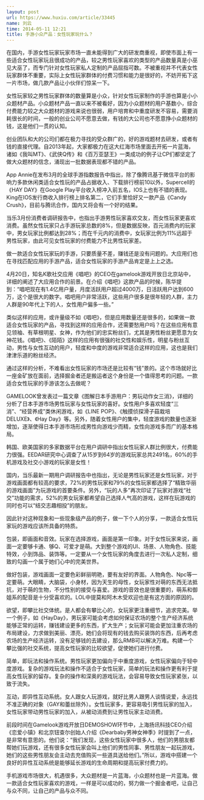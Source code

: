 ```yaml
---
layout: post
url: https://www.huxiu.com/article/33445
name: 刘云
time: 2014-05-11 12:21
title: 手游小众产品：女性玩家玩什么？
---
```

在国内，手游女性玩家玩家市场一直未能得到广大的研发商重视，即使市面上有一些适合女性玩家玩且很成功的产品，较之男性玩家喜欢的类型的产品数量真是小巫见大巫了，而专门针对女性玩家私人定制的产品屈指可数。不被重视并不代表女性玩家群体不重要，实际上女性玩家群体的付费习惯和能力是很好的，不妨开拓下这一片市场，做几款产品让小伙伴们惊呆一下。

女性玩家较之男性玩家群体的数量算是小众，针对女性玩家制作的手游也算是小小众题材产品。小众题材产品一直以来不被看好，因为小众题材的用户基数小，综合付费能力较之大众题材的游戏来说也很弱，用户培育和中重度研发不容易，需要消耗很长的时间，一般的创业公司不愿意去做，有钱的大公司也不愿意挣小众题材的钱，这是他们一贯的认知。

创业团队和大的公司们都在极力寻找的受众群广的，好的游戏题材去研发，或者有钱的直接代理。自2013年起，大家都极力在这大红海市场里面去开拓一片蓝海，诸如《我叫MT》、《武侠Q传》和《百万亚瑟王》一类成功的例子让CP们都坚定了做大众题材的信念，涌现出一批数据表现都不错的产品。

App Annie在发布3月的全球手游指数报告中指出，除了像腾讯基于微信平台的影响力多款休闲类适合女性玩的产品占据收入、下载排行榜前10以外，Supercell的《HAY DAY》在Google Play平台收入榜冲入前五名，IOS上也有不错的表现。King在IOS发行商收入排行榜上排名第二，它们手里恰好又一款产品《Candy Crush》，目前与腾讯合作，国内又将会有一个好的结果。

当乐3月份消费者调研报告中，也指出手游男性玩家喜欢交友，而女性玩家更喜欢消费。虽然女性玩家只占手游玩家总数的8%，但是数据反映，百元消费内的玩家中，男女玩家比例都达到28%；而在千元内的消费中，女玩家比例为11%远超于男性玩家，由此可见女性玩家的付费能力不比男性玩家差。

做一款适合女性玩家玩的手游，只要质量不差，赚钱还是没有问题的。大应用们也在寻找匹配应用的手游产品，适合女性玩家的手游产品肯定是上上之选。

4月20日，知名K歌社交应用《唱吧》的CEO在gamelook游戏开放日北京站中，详细的阐述了大应用合作的前景。在介绍《唱吧》这款产品的时候，陈华提到：“唱吧现在有1.4亿用户量，月度活跃用户超过4000万，日活跃用户达到600万，这个是很大的数字。唱吧用户非常活跃，这些用户很多是很年轻的人群，主力人群是90年代上下的人，女性用户偏多一些。”

类似这样的应用，或许量级不如《唱吧》，但是应用数量还是很多的，如果做一款适合女性玩家的产品，寻找到这样的应用合作，还需要愁用户吗？在这些应用有意见领袖、有草根明星、女神，作为他们的忠实粉丝们，尤其是男性粉丝更愿意为女神花钱。《唱吧》、《陌陌》这样的应用有很强的社交性和娱乐性，明星与粉丝互动，男性与女性互动的用户，轻度和中度的游戏非常适合这样的应用，这也是我们津津乐道的粉丝经济。

通过这样的分析，不难看出女性玩家的市场还是比较有“钱”景的。这个市场就好比一座金矿放在面前，选择掘金者还是搬运者这个身份是一个值得思考的问题。一款适合女性玩家的手游该怎么去做呢？

GAMELOOK曾发表过一篇文章《图解日本手游用户：男玩动作女三消》，详细的分析了日本手游市场男性玩家与女性玩家的喜好。女性用户多喜欢轻度“三消”、“经营养成”类休闲游戏，如《LINE POP》、《触摸侦探滑子菇栽培DELUXE》、《Hay Day》等。另外，随着女性用户的集中，轻度游戏的数量也逐渐增加，逐渐使得日本手游市场形成男性向游戏少而精，女性向游戏多而广的基本格局。

韩国、欧美国家的多家数据平台在用户调研中指出女性玩家人群比例很大，付费能力很强。EEDAR研究中心调查了从15岁到64岁的游戏玩家总共2491名，60%的手机游戏及社交小游戏的玩家是女性！

国内，当乐最新一期用户调研报告中也指出，无论是男性玩家还是女性玩家，对于游戏画面都有较高的要求，72%的男性玩家和79%的女性玩家都选择了“精致华丽的游戏画面”为玩游戏的首要条件。另外，“玩的人多”再次印证了玩家对游戏“社交”功能的需求，52%的男女玩家都希望自己选择人气高的游戏，这样在玩游戏的同时也可以“结交志趣相投”的朋友。

因此针对这种现象和一些现象级产品的例子，做一下个人的分享，一款适合女性玩家玩的游戏应该所具备的特质。

包装，即画面和音效。玩家在选择游戏，画面是第一印象。对于女性玩家来说，画面一定要够卡通、够Q、可爱才是萌。大到整个游戏的UI、场景、人物角色、技能特效，小到饰品、装饰等。一定要从一个女性玩家的角度去进行一次私人定制，细致的勾画一个属于她们心中的完美世界。

做好包装，游戏画面一定要色彩鲜丽明艳，要有友好的界面。人物角色、Npc等一定要萌。大眼睛，大脑袋，小身材，因为天生的母性，女玩家性对萌的东西无法抵抗，对于萌的生物，不分性别的接受与喜爱。游戏的音效也是很重要的，萌系和御姐系的配音是十分受喜欢的。LOL中提莫和阿木木受欢迎也是有这方面的原因的。

欲望，即攀比社交体统。是人都会有攀比心的，女玩家更注重细节，追求完美。举一个例子，如《HayDay》，男玩家可能会考虑如何保证农场的整个生产经济系统能够正常的运转，赚钱建设更多的东西，扩大生产；女玩家可能会更加注重农场的布局建设，力求做到美丽、漂亮，她们会将现有的钱去购买装饰的东西，后再考虑农场的生产经济运转，没有足够钱的去建设，那么RMB可以解决万难。构建一个攀比强的社交系统，提高女性玩家的比较欲望，促使她们进行付费。

简单，即玩法和操作系统。男性玩家更加偏向于中重度游戏，女性玩家偏向于轻中度游戏。复杂的游戏玩法和操作不适合于女性玩家，简单的玩法和操作更有利于提高女性玩家的留存。复杂的操作和深奥的游戏玩法，会容易导致女性玩家紧张，以致于流失。

互动，即异性互动系统。女人跟女人玩游戏，就好比男人跟男人谈情说爱，永远找不准正确的对象（GAY和蕾丝除外）。女性玩家多，更容易吸引男性玩家的加入，女性玩家带动男性玩家的加入，从被动消费到让男性玩家主动消费。

前段时间在Gamelook游戏开放日DEMOSHOW环节中，上海扬讯科技CEO介绍《恋爱小镇》和北京钮查尔创始人介绍《Dearbaby男神女神季》时提到了一点，是非常有意思的。他们说：“我们发现，这些女性玩家中很多人，他们的男朋友都帮她们玩游戏，还有很多女性玩家会叫上他们的男性同事、男性朋友一起玩游戏，她们的这些男性朋友会主动去充值购买一些道具送给他们。”所以，游戏中搭建一个良好的异性互动系统是能够延长游戏的生命周期和提高玩家付费力的。

手机游戏市场很大，机遇很多，大众题材是一片蓝海，小众题材也是一片蓝海。做一款适合女性玩家喜欢的游戏，一样是可以成功的，努力做一个掘金者吧，让自己与众不同，让自己的产品与众不同。

